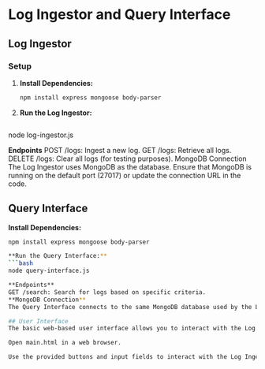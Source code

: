 # Log Ingestor and Query Interface

## Log Ingestor

### Setup

1. **Install Dependencies:**

   ```bash
   npm install express mongoose body-parser
2. **Run the Log Ingestor:**
   ```bash
node log-ingestor.js

**Endpoints**
POST /logs: Ingest a new log.
GET /logs: Retrieve all logs.
DELETE /logs: Clear all logs (for testing purposes).
MongoDB Connection
The Log Ingestor uses MongoDB as the database. Ensure that MongoDB is running on the default port (27017) or update the connection URL in the code.

## Query Interface

**Install Dependencies:**
   ```bash
npm install express mongoose body-parser

**Run the Query Interface:**
   ```bash
node query-interface.js

**Endpoints**
GET /search: Search for logs based on specific criteria.
**MongoDB Connection**
The Query Interface connects to the same MongoDB database used by the Log Ingestor. Make sure MongoDB is running, and the database is populated with logs.

## User Interface
The basic web-based user interface allows you to interact with the Log Ingestor and Query Interface APIs.

Open main.html in a web browser.

Use the provided buttons and input fields to interact with the Log Ingestor and Query Interface.
